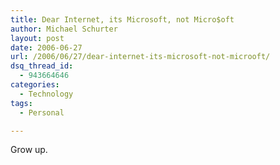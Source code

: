 ```yaml
---
title: Dear Internet, its Microsoft, not Micro$oft
author: Michael Schurter
layout: post
date: 2006-06-27
url: /2006/06/27/dear-internet-its-microsoft-not-microoft/
dsq_thread_id:
  - 943664646
categories:
  - Technology
tags:
  - Personal

---
```

Grow up.